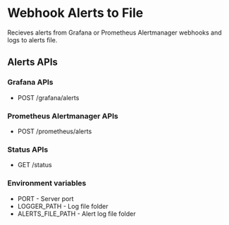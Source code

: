 # Webhook Alerts to File
  
Recieves alerts from Grafana or Prometheus Alertmanager webhooks and logs to alerts file. 

## Alerts APIs

### Grafana APIs
- POST /grafana/alerts

### Prometheus Alertmanager APIs
- POST /prometheus/alerts

### Status APIs
- GET /status

### Environment variables 
- PORT - Server port
- LOGGER_PATH - Log file folder
- ALERTS_FILE_PATH - Alert log file folder
